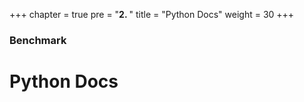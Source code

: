 +++
chapter = true
pre = "<b>2. </b>"
title = "Python Docs"
weight = 30
+++

### Benchmark

# Python Docs


